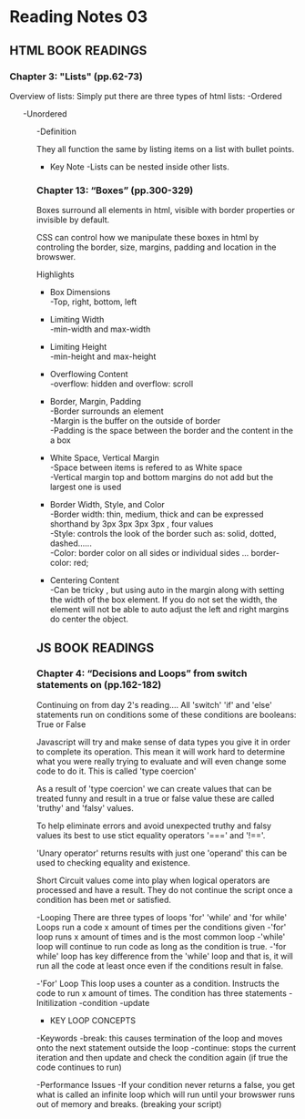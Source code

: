 # Reading Notes 03

## HTML BOOK READINGS

### Chapter 3: "Lists" (pp.62-73)
Overview of lists:
Simply put there are three types of html lists:
  -Ordered <ol>
  -Unordered <ul>
  -Definition <dl>

They all function the same by listing items on a list with bullet points. 

* Key Note
  -Lists can be nested inside other lists.

### Chapter 13: “Boxes” (pp.300-329)

Boxes surround all elements in html, visible with border properties or invisible by default.

CSS can control how we manipulate these boxes in html by controling the border, size, margins, padding and location in the browswer.

Highlights 

* Box Dimensions  
  -Top, right, bottom, left

* Limiting Width  
  -min-width and max-width

* Limiting Height  
  -min-height and max-height

* Overflowing Content  
  -overflow: hidden and overflow: scroll

* Border, Margin, Padding  
  -Border surrounds an element  
  -Margin is the buffer on the outside of border  
  -Padding is the space between the border and the content in the a box  

* White Space, Vertical Margin  
  -Space between items is refered to as White space  
  -Vertical margin top and bottom margins do not add but the largest one is used  

* Border Width, Style, and Color  
  -Border width: thin, medium, thick and can be expressed shorthand by 3px 3px 3px 3px , four values  
  -Style: controls the look of the border such as: solid, dotted, dashed......  
  -Color: border color on all sides or individual sides ... border-color: red;  

* Centering Content  
  -Can be tricky , but using auto in the margin along with setting the width of the box element. If you do not set the width, the element will not be able to auto adjust the left and right margins do center the object.

## JS BOOK READINGS 

### Chapter 4: “Decisions and Loops” from switch statements on (pp.162-182)
Continuing on from day 2's reading.... 
All 'switch' 'if' and 'else' statements run on conditions some of these conditions are booleans: True or False

Javascript will try and make sense of data types you give it in order to complete its operation. This mean it will work hard to determine what you were really trying to evaluate and will even change some code to do it. This is called 'type coercion'

As a result of 'type coercion' we can create values that can be treated funny and result in a true or false value these are called 'truthy' and 'falsy' values. 

To help eliminate errors and avoid unexpected truthy and falsy values its best to use stict equality operators '===' and '!=='.

'Unary operator' returns results with just one 'operand' this can be used to checking equality and existence.

Short Circuit values come into play when logical operators are processed and have a result. They do not continue the script once a condition has been met or satisfied.

-Looping
There are three types of loops 'for' 'while' and 'for while' Loops run a code x amount of times per the conditions given
  -'for' loop runs x amount of times and is the most common loop
  -'while' loop will continue to run code as long as the condition is true.
  -'for while' loop has key difference from the 'while' loop and that is, it will run all the code at least once even if the conditions result in false.

-'For' Loop
This loop uses a counter as a condition. Instructs the code to run x amount of times. The condition has three statements
  -Initilization
  -condition
  -update

* KEY LOOP CONCEPTS

-Keywords
  -break: this causes termination of the loop and moves onto the next statement outside the loop
  -continue: stops the current iteration and then update and check the condition again (if true the code continues to run)

-Performance Issues
  -If your condition never returns a false, you get what is called an infinite loop which will run until your browswer runs out of memory and breaks. (breaking your script)